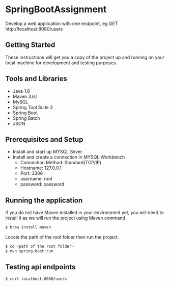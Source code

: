 # SpringBootAssignment
Develop a web application with one endpoint, eg GET http://localhost:8080/users

## Getting Started 
These instructions will get you a copy of the project up and running on your local machine for development and testing purposes. 

## Tools and Libraries
* Java 1.8
* Maven 3.6.1
* MySQL
* Spring Tool Suite 3
* Spring Boot
* Spring Batch
* JSON

##  Prerequisites and Setup
* Install and start up MYSQL Sever 
* Install and create a connection in MYSQL Workbench 
    * Connection Method: Standard(TCP/IP)
    * Hostname: 127.0.0.1
    * Port: 3306
    * username: root
    * password: password

## Running the application

If you do not have Maven installed in your environment yet, you will need to install it as we will run the project using Maven command.
```sh
$ brew install maven
```
Locate the path of the root folder then run the project.
```sh
$ cd <path of the root folder>
$ mvn spring-boot:run
```

## Testing api endpoints
```sh
$ curl localhost:8080/users
```






